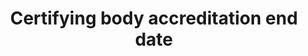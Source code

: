 ---
title: 'Certifying body accreditation end date'
field: 'is.certifyingBody.accreditationEndDate'
slug: 'certification-certifying-body-accreditation-end-date'
description: 'Date when a bodys accreditation begins'
comment: 'Date in YYYY-MM-DD format. At the very least you must enter the year, but month and day is better if possible.'
required: False
module: 'Certifying Body'
cluster: 'Certification'
policy: 'Date. Single value only.'
layout: 'home'
---